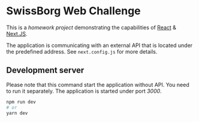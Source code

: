 # SwissBorg Web Challenge

This is a _homework project_ demonstrating the capabilities of [React](https://reactjs.org/) & [Next.JS](https://nextjs.org/).

The application is communicating with an external API that is located under the predefined address. See `next.config.js` for more details.

## Development server

Please note that this command start the application without API. You need to run it separately. The application is started under port _3000_.

```bash
npm run dev
# or
yarn dev
```
